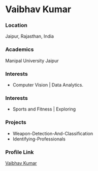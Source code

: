 # Vaibhav Kumar

### Location

Jaipur, Rajasthan, India

### Academics

Manipal University Jaipur

### Interests

- Computer Vision | Data Analytics.

### Interests

- Sports and Fitness | Exploring

### Projects

- Weapon-Detection-And-Classification
- Identifying-Professionals 

### Profile Link

[Vaibhav Kumar](https://github.com/ivaibhavkr)
